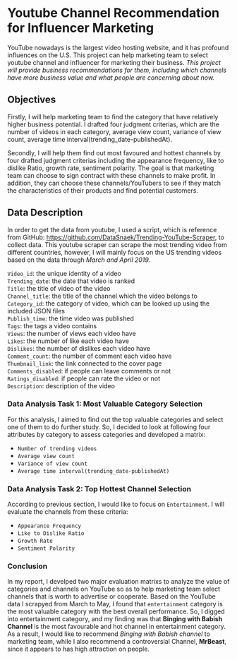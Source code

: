 # Youtube Channel Recommendation for Influencer Marketing

YouTube nowadays is the largest video hosting website, and it has profound influences on the U.S. This project can help marketing team to select youtube channel and influencer for marketing their business. *This project will provide business recommendations for them, including which channels have more business value and what people are concerning about now.*

## Objectives

Firstly, I will help marketing team to find the category that have relatively higher business potential. I drafted four judgment criterias, which are the number of videos in each category, average view count, variance of view count, average time interval(trending_date-publishedAt).

Secondly, I will help them find out most favoured and hottest channels by four drafted judgment criterias including the appearance frequency, like to dislike Ratio, growth rate, sentiment polarity. The goal is that marketing team can choose to sign contract with these channels to make profit. In addition, they can choose these channels/YouTubers to see if they match the characteristics of their products and find potential customers.

## Data Description

In order to get the data from youtube, I used a script, which is reference from GitHub: https://github.com/DataSnaek/Trending-YouTube-Scraper, to collect data. This youtube scraper can scrape the most trending video from different countries, however, I will mainly focus on the US trending videos based on the data through *March and April 2019.*


`Video_id`: the unique identity of a video     
`Trending_date`: the date that video is ranked     
`Title`: the title of video of the video     
`Channel_title`: the title of the channel which the video belongs to     
`Category_id`: the category of video, which can be looked up using the included JSON files     
`Publish_time`: the time video was published     
`Tags`: the tags a video contains     
`Views`: the number of views each video have     
`Likes`: the number of like each video have     
`Dislikes`: the number of dislikes each video have     
`Comment_count`: the number of comment each video have     
`Thumbnail_link`: the link connected to the cover page     
`Comments_disabled`: if people can leave comments or not     
`Ratings_disabled`: if people can rate the video or not     
`Description`: description of the video     


### Data Analysis Task 1: Most Valuable Category Selection
For this analysis, I aimed to find out the top valuable categories and select one of them to do further study. So, I decided to look at following four attributes by category to assess categories and developed a matrix:

- `Number of trending videos`
- `Average view count`
- `Variance of view count`
- `Average time interval(trending_date-publishedAt)`


### Data Analysis Task 2: Top Hottest Channel Selection
According to previous section, I would like to focus on `Entertainment`.
I will evaluate the channels from these criteria:  
+ `Appearance Frequency`
+ `Like to Dislike Ratio`
+ `Growth Rate`
+ `Sentiment Polarity`


### Conclusion

In my report, I develped two major evaluation matrixs to analyze the value of categories and channels on YouTube so as to help marketing team select channels that is worth to advertise or cooperate. Based on the YouTube data I scrapyed from March to May, I found that `entertainment` category is the most valuable category with the best overall performance. So, I digged into entertainment category, and my finding was that **Binging with Babish Channel** is the most favourable and hot channel in entertainment category. As a result, I would like to recommend *Binging with Babish channel* to marketing team, while I also recommend a controversial Channel, **MrBeast**, since it appears to has high attraction on people.




